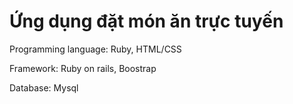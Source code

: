 # Ứng dụng đặt món ăn trực tuyến
Programming language: Ruby, HTML/CSS  

Framework: Ruby on rails, Boostrap

Database: Mysql
